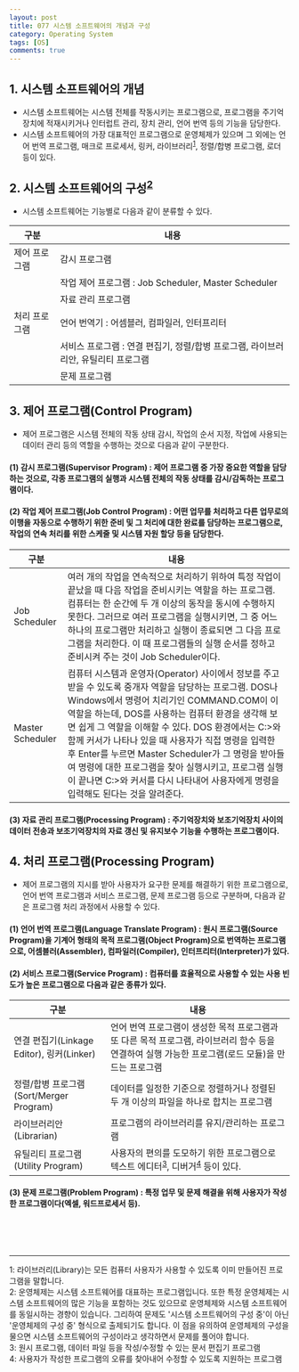 ```yaml
---
layout: post
title: 077 시스템 소프트웨어의 개념과 구성
category: Operating System
tags: [OS]
comments: true
---
```


## 1. 시스템 소프트웨어의 개념
 - 시스템 소프트웨어는 시스템 전체를 작동시키는 프로그램으로, 프로그램을 주기억장치에 적재시키거나 인터럽트 관리, 장치 관리, 언어 번역 등의 기능을 담당한다.
 - 시스템 소프트웨어의 가장 대표적인 프로그램으로 운영체제가 있으며 그 외에는 언어 번역 프로그램, 매크로 프로세서, 링커, 라이브러리<sup>[1](#footnote1)</sup>, 정렬/합병 프로그램, 로더 등이 있다.

## 2. 시스템 소프트웨어의 구성<sup>[2](#footnote2)</sup>
 - 시스템 소프트웨어는 기능별로 다음과 같이 분류할 수 있다.

| 구분		   | 내용 	     |
| ------------- | ------------- |
| 제어 프로그램   | 감시 프로그램  |
|    			| 작업 제어 프로그램 : Job Scheduler, Master Scheduler |
|   		 	| 자료 관리 프로그램  |
| 처리 프로그램   | 언어 번역기 : 어셈블러, 컴파일러, 인터프리터  |
|    			| 서비스 프로그램 : 연결 편집기, 정렬/합병 프로그램, 라이브러리안, 유틸리티 프로그램  |
|   		 	| 문제 프로그램  |

## 3. 제어 프로그램(Control Program)
 - 제어 프로그램은 시스템 전체의 작동 상태 감시, 작업의 순서 지정, 작업에 사용되는 데이터 관리 등의 역할을 수행하는 것으로 다음과 같이 구분한다.

#### (1) 감시 프로그램(Supervisor Program) : 제어 프로그램 중 가장 중요한 역할을 담당하는 것으로, 각종 프로그램의 실행과 시스템 전체의 작동 상태를 감시/감독하는 프로그램이다.

#### (2) 작업 제어 프로그램(Job Control Program) : 어떤 업무를 처리하고 다른 업무로의 이행을 자동으로 수행하기 위한 준비 및 그 처리에 대한 완료를 담당하는 프로그램으로, 작업의 연속 처리를 위한 스케줄 및 시스템 자원 할당 등을 담당한다.

구분 | 내용
--------- | ---------
Job Scheduler | 여러 개의 작업을 연속적으로 처리하기 위하여 특정 작업이 끝났을 때 다음 작업을 준비시키는 역할을 하는 프로그램. 컴퓨터는 한 순간에 두 개 이상의 동작을 동시에 수행하지 못한다. 그러므로 여러 프로그램을 실행시키면, 그 중 어느 하나의 프로그램만 처리하고 실행이 종료되면 그 다음 프로그램을 처리한다. 이 때 프로그램들의 실행 순서를 정하고 준비시켜 주는 것이 Job Scheduler이다.
Master Scheduler | 컴퓨터 시스템과 운영자(Operator) 사이에서 정보를 주고받을 수 있도록 중개자 역할을 담당하는 프로그램. DOS나 Windows에서 명령어 치리기인 COMMAND.COM이 이 역할을 하는데, DOS를 사용하는 컴퓨터 환경을 생각해 보면 쉽게 그 역할을 이해할 수 있다. DOS 환경에서는 C:>와 함께 커서가 나타나 있을 때 사용자가 직접 명령을 입력한 후 Enter를 누르면 Master Scheduler가 그 명령을 받아들여 명령에 대한 프로그램을 찾아 실행시키고, 프로그램 실행이 끝나면 C:>와 커서를 다시 나타내어 사용자에게 명령을 입력해도 된다는 것을 알려준다.

#### (3) 자료 관리 프로그램(Processing Program) : 주기억장치와 보조기억장치 사이의 데이터 전송과 보조기억장치의 자료 갱신 및 유지보수 기능을 수행하는 프로그램이다.

## 4. 처리 프로그램(Processing Program)
- 제어 프로그램의 지시를 받아 사용자가 요구한 문제를 해결하기 위한 프로그램으로, 언어 번역 프로그램과 서비스 프로그램, 문제 프로그램 등으로 구분하며, 다음과 같은 프로그램 처리 과정에서 사용할 수 있다.

#### (1) 언어 번역 프로그램(Language Translate Program) : 원시 프로그램(Source Program)을 기계어 형태의 목적 프로그램(Object Program)으로 번역하는 프로그램으로, 어셈블러(Assembler), 컴파일러(Compiler), 인터프리터(Interpreter)가 있다.

#### (2) 서비스 프로그램(Service Program) : 컴퓨터를 효율적으로 사용할 수 있는 사용 빈도가 높은 프로그램으로 다음과 같은 종류가 있다.

구분 | 내용
--------- | ---------
연결 편집기(Linkage Editor), 링커(Linker) | 언어 번역 프로그램이 생성한 목적 프로그램과 또 다른 목적 프로그램, 라이브러리 함수 등을 연결하여 실행 가능한 프로그램(로드 모듈)을 만드는 프로그램
정렬/합병 프로그램(Sort/Merger Program) | 데이터를 일정한 기준으로 정렬하거나 정렬된 두 개 이상의 파일을 하나로 합치는 프로그램
라이브러리안(Librarian) | 프로그램의 라이브러리를 유지/관리하는 프로그램
유틸리티 프로그램(Utility Program) | 사용자의 편의를 도모하기 위한 프로그램으로 텍스트 에디터<sup>[3](#footnote3)</sup>, 디버거<sup>[4](#footnote4)</sup> 등이 있다.

#### (3) 문제 프로그램(Problem Program) : 특정 업무 및 문제 해결을 위해 사용자가 작성한 프로그램이다(엑셀, 워드프로세서 등).

<br><br><br>

***

<a name="footnote1">1</a>: 라이브러리(Library)는 모든 컴퓨터 사용자가 사용할 수 있도록 이미 만들어진 프로그램을 말합니다.<br>
<a name="footnote2">2</a>: 운영체제는 시스템 소프트웨어를 대표하는 프로그램입니다. 또한 특정 운영체제는 시스템 소프트웨어의 많은 기능을 포함하는 것도 있으므로 운영체제와 시스템 소프트웨어를 동일시하는 경향이 있습니다. 그리하여 문제도 '시스템 소프트웨어의 구성 중'이 아닌 '운영체제의 구성 중' 형식으로 출제되기도 합니다. 이 점을 유의하여 운영체제의 구성을 물으면 시스템 소프트웨어의 구성이라고 생각하면서 문제를 풀어야 합니다.<br>
<a name="footnote2">3</a>: 원시 프로그램, 데이터 파일 등을 작성/수정할 수 있는 문서 편집기 프로그램<br>
<a name="footnote2">4</a>: 사용자가 작성한 프로그램의 오류를 찾아내어 수정할 수 있도록 지원하는 프로그램<br>